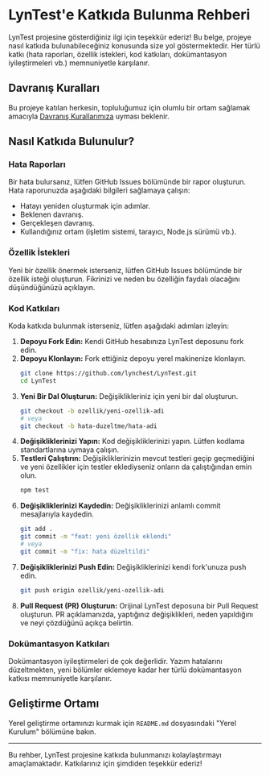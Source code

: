 # LynTest'e Katkıda Bulunma Rehberi

LynTest projesine gösterdiğiniz ilgi için teşekkür ederiz! Bu belge, projeye nasıl katkıda bulunabileceğiniz konusunda size yol göstermektedir. Her türlü katkı (hata raporları, özellik istekleri, kod katkıları, dokümantasyon iyileştirmeleri vb.) memnuniyetle karşılanır.

## Davranış Kuralları

Bu projeye katılan herkesin, topluluğumuz için olumlu bir ortam sağlamak amacıyla [Davranış Kurallarımıza](CODE_OF_CONDUCT.md) uyması beklenir.

## Nasıl Katkıda Bulunulur?

### Hata Raporları

Bir hata bulursanız, lütfen GitHub Issues bölümünde bir rapor oluşturun. Hata raporunuzda aşağıdaki bilgileri sağlamaya çalışın:

- Hatayı yeniden oluşturmak için adımlar.
- Beklenen davranış.
- Gerçekleşen davranış.
- Kullandığınız ortam (işletim sistemi, tarayıcı, Node.js sürümü vb.).

### Özellik İstekleri

Yeni bir özellik önermek isterseniz, lütfen GitHub Issues bölümünde bir özellik isteği oluşturun. Fikrinizi ve neden bu özelliğin faydalı olacağını düşündüğünüzü açıklayın.

### Kod Katkıları

Koda katkıda bulunmak isterseniz, lütfen aşağıdaki adımları izleyin:

1.  **Depoyu Fork Edin:** Kendi GitHub hesabınıza LynTest deposunu fork edin.
2.  **Depoyu Klonlayın:** Fork ettiğiniz depoyu yerel makinenize klonlayın.
    ```sh
    git clone https://github.com/lynchest/LynTest.git
    cd LynTest
    ```
3.  **Yeni Bir Dal Oluşturun:** Değişiklikleriniz için yeni bir dal oluşturun.
    ```sh
    git checkout -b ozellik/yeni-ozellik-adi
    # veya
    git checkout -b hata-duzeltme/hata-adi
    ```
4.  **Değişikliklerinizi Yapın:** Kod değişikliklerinizi yapın. Lütfen kodlama standartlarına uymaya çalışın.
5.  **Testleri Çalıştırın:** Değişikliklerinizin mevcut testleri geçip geçmediğini ve yeni özellikler için testler eklediyseniz onların da çalıştığından emin olun.
    ```sh
    npm test
    ```
6.  **Değişikliklerinizi Kaydedin:** Değişikliklerinizi anlamlı commit mesajlarıyla kaydedin.
    ```sh
    git add .
    git commit -m "feat: yeni özellik eklendi"
    # veya
    git commit -m "fix: hata düzeltildi"
    ```
7.  **Değişikliklerinizi Push Edin:** Değişikliklerinizi kendi fork'unuza push edin.
    ```sh
    git push origin ozellik/yeni-ozellik-adi
    ```
8.  **Pull Request (PR) Oluşturun:** Orijinal LynTest deposuna bir Pull Request oluşturun. PR açıklamanızda, yaptığınız değişiklikleri, neden yapıldığını ve neyi çözdüğünü açıkça belirtin.

### Dokümantasyon Katkıları

Dokümantasyon iyileştirmeleri de çok değerlidir. Yazım hatalarını düzeltmekten, yeni bölümler eklemeye kadar her türlü dokümantasyon katkısı memnuniyetle karşılanır.

## Geliştirme Ortamı

Yerel geliştirme ortamınızı kurmak için `README.md` dosyasındaki "Yerel Kurulum" bölümüne bakın.

---

Bu rehber, LynTest projesine katkıda bulunmanızı kolaylaştırmayı amaçlamaktadır. Katkılarınız için şimdiden teşekkür ederiz!
